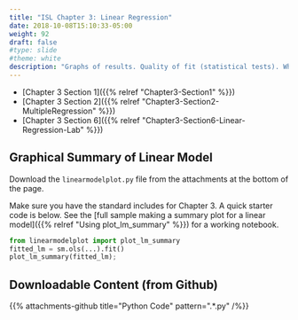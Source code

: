 ```yaml
---
title: "ISL Chapter 3: Linear Regression"
date: 2018-10-08T15:10:33-05:00
weight: 92
draft: false
#type: slide
#theme: white
description: "Graphs of results. Quality of fit (statistical tests). When do you have enough variables included?"
---
```


* [Chapter 3 Section 1]({{% relref "Chapter3-Section1" %}})
* [Chapter 3 Section 2]({{% relref "Chapter3-Section2-MultipleRegression" %}})
* [Chapter 3 Section 6]({{% relref "Chapter3-Section6-Linear-Regression-Lab" %}})

## Graphical Summary of Linear Model
Download the `linearmodelplot.py` file from the attachments at the
bottom of the page.

Make sure you have the standard includes for Chapter 3. A quick
starter code is below. See the [full sample making a summary plot for
a linear model]({{% relref "Using plot_lm_summary" %}}) for a working notebook.

```python
from linearmodelplot import plot_lm_summary
fitted_lm = sm.ols(...).fit()
plot_lm_summary(fitted_lm);
```

## Downloadable Content (from Github)

{{% attachments-github title="Python Code" pattern=".*\.py" /%}}
